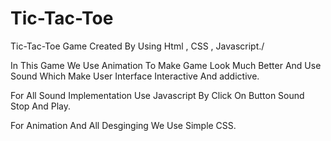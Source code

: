 # Tic-Tac-Toe
Tic-Tac-Toe Game Created By Using Html , CSS , Javascript./

In This Game We Use Animation To Make Game Look Much Better And Use Sound Which Make User Interface Interactive And addictive.

For All Sound Implementation Use Javascript By Click On Button Sound Stop And Play.

For Animation And All Desginging We Use Simple CSS.

